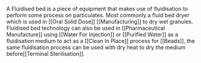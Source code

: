 A Fluidised bed is a piece of equipment that makes use of fluidisation to perform some process on particulates. Most commonly a fluid bed dryer which is used in [[Oral Solid Dose]] [[Manufacturing]] to dry wet granules. 
Fluidised bed technology can also be used in [[Pharmaceutical Manufacture]] using [[Water For Injection]] or [[Purified Water]] as a fluidisation medium to act as a [[Clean In Place]] process for [[Beads]], the same fluidisation process can be used with dry heat to dry the medium before[[Terminal Sterilisation]].